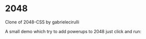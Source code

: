 # 2048
Clone of 2048-CSS by gabrielecirulli

A small demo which try to add powerups to 2048
just click and run:
